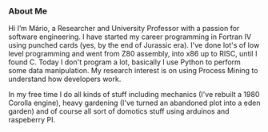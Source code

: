 ### About Me

Hi I’m Mário, a Researcher and University Professor with a passion for software engineering. I have started my career programming in Fortran IV using punched cards (yes, by the end of Jurassic era). I've done lot's of low level programming and went from Z80 assembly, into x86 up to RISC, until I found C. Today I don't program a lot, basically I use Python to perform some data manipulation. My research interest is on using Process Mining to understand how developers work.  

In my free time I do all kinds of stuff including mechanics (I've rebuilt a 1980 Corolla engine), heavy gardening (I've turned an abandoned plot into a eden garden) and of course all sort of domotics stuff using arduinos and raspeberry PI.

